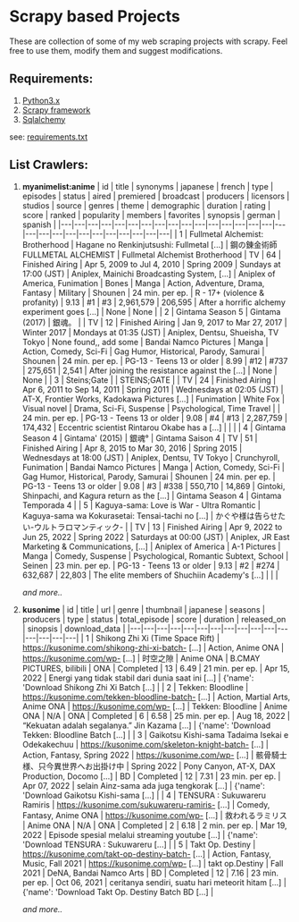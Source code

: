 
# Scrapy based Projects
These are collection of some of my web scraping projects with scrapy. Feel free to use them, modify them and suggest modifications.

## Requirements:
1. [Python3.x](https://www.python.org/)
2. [Scrapy framework](https://scrapy.org/)
3. [Sqlalchemy](https://sqlalchemy.org)

see: [requirements.txt](/requirements.txt)

## List Crawlers:
1. **myanimelist:anime**
   | id | title | synonyms | japanese | french | type | episodes | status | aired | premiered | broadcast | producers | licensors | studios | source | genres | theme | demographic | duration | rating | score | ranked | popularity | members | favorites | synopsis | german | spanish |
   |---|---|---|---|---|---|---|---|---|---|---|---|---|---|---|---|---|---|---|---|---|---|---|---|---|---|---|---|
   | 1 | Fullmetal Alchemist: Brotherhood | Hagane no Renkinjutsushi: Fullmetal [...] | 鋼の錬金術師 FULLMETAL ALCHEMIST | Fullmetal Alchemist Brotherhood | TV | 64 | Finished Airing | Apr 5, 2009 to Jul 4, 2010 | Spring 2009 | Sundays at 17:00 (JST) | Aniplex, Mainichi Broadcasting System, [...] | Aniplex of America, Funimation | Bones | Manga | Action, Adventure, Drama, Fantasy | Military | Shounen | 24 min. per ep. | R - 17+ (violence & profanity) | 9.13 | #1 | #3 | 2,961,579 | 206,595 | After a horrific alchemy experiment goes [...] | None | None |
   | 2 | Gintama Season 5 | Gintama (2017) | 銀魂。 |  | TV | 12 | Finished Airing | Jan 9, 2017 to Mar 27, 2017 | Winter 2017 | Mondays at 01:35 (JST) | Aniplex, Dentsu, Shueisha, TV Tokyo | None found,, add some | Bandai Namco Pictures | Manga | Action, Comedy, Sci-Fi | Gag Humor, Historical, Parody, Samurai | Shounen | 24 min. per ep. | PG-13 - Teens 13 or older | 8.99 | #12 | #737 | 275,651 | 2,541 | After joining the resistance against the [...] | None | None |
   | 3 | Steins;Gate |  | STEINS;GATE |  | TV | 24 | Finished Airing | Apr 6, 2011 to Sep 14, 2011 | Spring 2011 | Wednesdays at 02:05 (JST) | AT-X, Frontier Works, Kadokawa Pictures [...] | Funimation | White Fox | Visual novel | Drama, Sci-Fi, Suspense | Psychological, Time Travel |  | 24 min. per ep. | PG-13 - Teens 13 or older | 9.08 | #4 | #13 | 2,287,759 | 174,432 | Eccentric scientist Rintarou Okabe has a [...] |  |  |
   | 4 | Gintama Season 4 | Gintama' (2015) | 銀魂° | Gintama Saison 4 | TV | 51 | Finished Airing | Apr 8, 2015 to Mar 30, 2016 | Spring 2015 | Wednesdays at 18:00 (JST) | Aniplex, Dentsu, TV Tokyo | Crunchyroll, Funimation | Bandai Namco Pictures | Manga | Action, Comedy, Sci-Fi | Gag Humor, Historical, Parody, Samurai | Shounen | 24 min. per ep. | PG-13 - Teens 13 or older | 9.08 | #3 | #338 | 550,710 | 14,869 | Gintoki, Shinpachi, and Kagura return as the [...] | Gintama Season 4 | Gintama Temporada 4 |
   | 5 | Kaguya-sama: Love is War - Ultra Romantic | Kaguya-sama wa Kokurasetai: Tensai-tachi no [...] | かぐや様は告らせたい-ウルトラロマンティック- |  | TV | 13 | Finished Airing | Apr 9, 2022 to Jun 25, 2022 | Spring 2022 | Saturdays at 00:00 (JST) | Aniplex, JR East Marketing & Communications, [...] | Aniplex of America | A-1 Pictures | Manga | Comedy, Suspense | Psychological, Romantic Subtext, School | Seinen | 23 min. per ep. | PG-13 - Teens 13 or older | 9.13 | #2 | #274 | 632,687 | 22,803 | The elite members of Shuchiin Academy's [...] |  |  |

   _and more.._

1. **kusonime**
   | id | title | url | genre | thumbnail | japanese | seasons | producers | type | status | total_episode | score | duration | released_on | sinopsis | download_data |
   |---|---|---|---|---|---|---|---|---|---|---|---|---|---|---|---|
   | 1 | Shikong Zhi Xi (Time Space Rift) | https://kusonime.com/shikong-zhi-xi-batch- [...] | Action, Anime ONA | https://kusonime.com/wp- [...] | 时空之隙 | Anime ONA | B.CMAY PICTURES, bilibili | ONA | Completed | 13 | 6.49 | 21 min. per ep. | Apr 15, 2022 | Energi yang tidak stabil dari dunia saat ini [...] | {'name': 'Download Shikong Zhi Xi Batch [...] |
   | 2 | Tekken: Bloodline | https://kusonime.com/tekken-bloodline-batch- [...] | Action, Martial Arts, Anime ONA | https://kusonime.com/wp- [...] | Tekken: Bloodline | Anime ONA | N/A | ONA | Completed | 6 | 6.58 | 25 min. per ep. | Aug 18, 2022 | “Kekuatan adalah segalanya.” Jin Kazama [...] | {'name': 'Download Tekken: Bloodline Batch [...] |
   | 3 | Gaikotsu Kishi-sama Tadaima Isekai e Odekakechuu | https://kusonime.com/skeleton-knight-batch- [...] | Action, Fantasy, Spring 2022 | https://kusonime.com/wp- [...] | 骸骨騎士様、只今異世界へお出掛け中 | Spring 2022 | Pony Canyon, AT-X, DAX Production, Docomo [...] | BD | Completed | 12 | 7.31 | 23 min. per ep. | Apr 07, 2022 | selain Ainz-sama ada juga tengkorak [...] | {'name': 'Download Gaikotsu Kishi-sama [...] |
   | 4 | TENSURA : Sukuwareru Ramiris | https://kusonime.com/sukuwareru-ramiris- [...] | Comedy, Fantasy, Anime ONA | https://kusonime.com/wp- [...] | 救われるラミリス | Anime ONA | N/A | ONA | Completed | 2 | 6.18 | 2 min. per ep. | Mar 19, 2022 | Episode spesial melalui streaming youtube [...] | {'name': 'Download TENSURA : Sukuwareru [...] |
   | 5 | Takt Op. Destiny | https://kusonime.com/takt-op-destiny-batch- [...] | Action, Fantasy, Music, Fall 2021 | https://kusonime.com/wp- [...] | takt op.Destiny | Fall 2021 | DeNA, Bandai Namco Arts | BD | Completed | 12 | 7.16 | 23 min. per ep. | Oct 06, 2021 | ceritanya sendiri, suatu hari meteorit hitam [...] | {'name': 'Download Takt Op. Destiny Batch BD [...] |

   _and more.._

